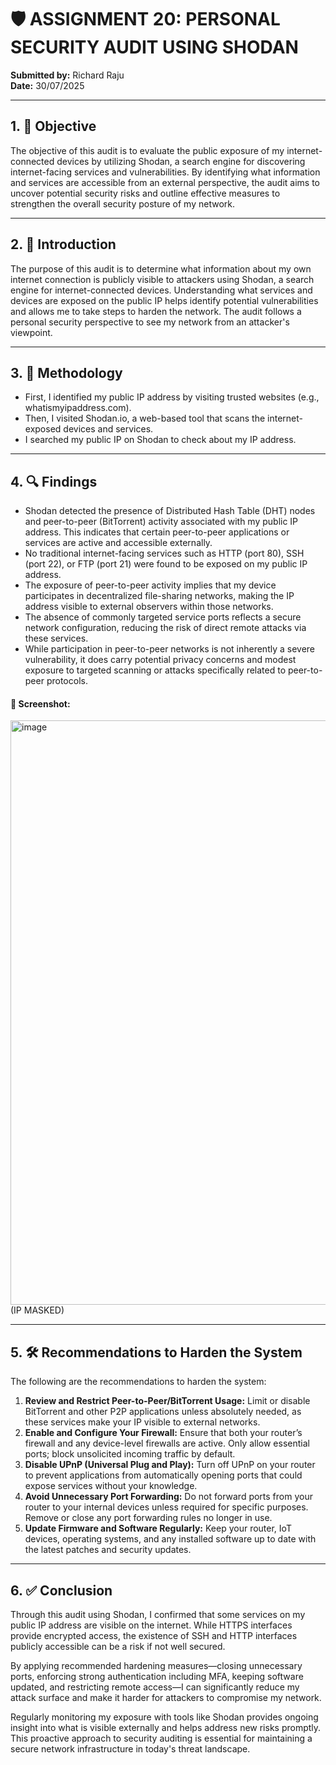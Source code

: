 <!DOCTYPE html>
<html lang="en">
<head>
  <meta charset="UTF-8" />
</head>
<body>

<h1>🛡️ ASSIGNMENT 20: PERSONAL SECURITY AUDIT USING SHODAN</h1>
<p><strong>Submitted by:</strong> Richard Raju<br />
<strong>Date:</strong> 30/07/2025</p>

<hr />

<h2>1. 🎯 Objective</h2>

  <p>
    The objective of this audit is to evaluate the public exposure of my internet-connected devices by utilizing Shodan, a search engine for discovering internet-facing services and vulnerabilities. By identifying what information and services are accessible from an external perspective, the audit aims to uncover potential security risks and outline effective measures to strengthen the overall security posture of my network.
  </p>
<hr/>

<h2>2. 📖 Introduction</h2>
<p>
  The purpose of this audit is to determine what information about my own internet connection is publicly visible to attackers using Shodan, a search engine for internet-connected devices. Understanding what services and devices are exposed on the public IP helps identify potential vulnerabilities and allows me to take steps to harden the network. The audit follows a personal security perspective to see my network from an attacker's viewpoint.
</p>

<hr />

<h2>3. 🧰 Methodology</h2>
<ul>
  <li>First, I identified my public IP address by visiting trusted websites (e.g., whatismyipaddress.com).</li>
  <li>Then, I visited Shodan.io, a web-based tool that scans the internet-exposed devices and services.</li>
  <li>I searched my public IP on Shodan to check about my IP address.</li>
</ul>

<hr />

<h2>4. 🔍 Findings</h2>
<ul>
  <li>Shodan detected the presence of Distributed Hash Table (DHT) nodes and peer-to-peer (BitTorrent) activity associated with my public IP address. This indicates that certain peer-to-peer applications or services are active and accessible externally.</li>
  <li>No traditional internet-facing services such as HTTP (port 80), SSH (port 22), or FTP (port 21) were found to be exposed on my public IP address.</li>
  <li>The exposure of peer-to-peer activity implies that my device participates in decentralized file-sharing networks, making the IP address visible to external observers within those networks.</li>
  <li>The absence of commonly targeted service ports reflects a secure network configuration, reducing the risk of direct remote attacks via these services.</li>
  <li>While participation in peer-to-peer networks is not inherently a severe vulnerability, it does carry potential privacy concerns and modest exposure to targeted scanning or attacks specifically related to peer-to-peer protocols.</li>
</ul>

<h4>📸 Screenshot:</h4>

<img width="1918" height="935" alt="image" src="https://github.com/user-attachments/assets/5824e0f7-d173-445c-9107-b69b107a6997" />
(IP MASKED)
<hr />

<h2>5. 🛠️ Recommendations to Harden the System</h2>
<p>The following are the recommendations to harden the system:</p>
<ol>
  <li><strong>Review and Restrict Peer-to-Peer/BitTorrent Usage:</strong> Limit or disable BitTorrent and other P2P applications unless absolutely needed, as these services make your IP visible to external networks.</li>
  <li><strong>Enable and Configure Your Firewall:</strong> Ensure that both your router’s firewall and any device-level firewalls are active. Only allow essential ports; block unsolicited incoming traffic by default.</li>
  <li><strong>Disable UPnP (Universal Plug and Play):</strong> Turn off UPnP on your router to prevent applications from automatically opening ports that could expose services without your knowledge.</li>
  <li><strong>Avoid Unnecessary Port Forwarding:</strong> Do not forward ports from your router to your internal devices unless required for specific purposes. Remove or close any port forwarding rules no longer in use.</li>
  <li><strong>Update Firmware and Software Regularly:</strong> Keep your router, IoT devices, operating systems, and any installed software up to date with the latest patches and security updates.</li>
</ol>

<hr />

<h2>6. ✅ Conclusion</h2>
<p>
  Through this audit using Shodan, I confirmed that some services on my public IP address are visible on the internet. While HTTPS interfaces provide encrypted access, the existence of SSH and HTTP interfaces publicly accessible can be a risk if not well secured.
</p>
<p>
  By applying recommended hardening measures—closing unnecessary ports, enforcing strong authentication including MFA, keeping software updated, and restricting remote access—I can significantly reduce my attack surface and make it harder for attackers to compromise my network.
</p>
<p>
  Regularly monitoring my exposure with tools like Shodan provides ongoing insight into what is visible externally and helps address new risks promptly. This proactive approach to security auditing is essential for maintaining a secure network infrastructure in today's threat landscape.
</p>

</body>
</html>
